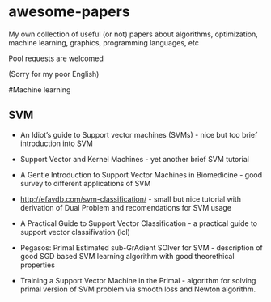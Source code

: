 # awesome-papers
My own collection of useful (or not) papers about algorithms, optimization, machine learning, graphics, programming languages, etc

Pool requests are welcomed

(Sorry for my poor English)

#Machine learning
## SVM
- An Idiot’s guide to Support vector machines (SVMs) - nice but too brief introduction into SVM

- Support Vector and Kernel Machines - yet another brief SVM tutorial

- A Gentle Introduction to Support Vector Machines in Biomedicine - good survey to different applications of SVM

- http://efavdb.com/svm-classification/ - small but nice tutorial with derivation of Dual Problem and recomendations for SVM usage

- A Practical Guide to Support Vector Classification - a practical guide to support vector classifivation (lol)

- Pegasos: Primal Estimated sub-GrAdient SOlver for SVM - description of good SGD based SVM learning algorithm with good theorethical properties

- Training a Support Vector Machine in the Primal - algorithm for solving primal version of SVM problem via smooth loss and Newton algorithm.
